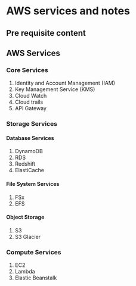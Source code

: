 # AWS services and notes  
## Pre requisite content  
## AWS Services  
### Core Services  
1. Identity and Account Management (IAM)  
2. Key Management Service (KMS)  
3. Cloud Watch  
4. Cloud trails  
5. API Gateway  

### Storage Services  
#### Database Services  
1. DynamoDB  
2. RDS  
3. Redshift  
4. ElastiCache

#### File System Services  
1. FSx  
2. EFS

#### Object Storage  
1. S3
2. S3 Glacier  

### Compute Services  
1. EC2  
2. Lambda  
3. Elastic Beanstalk  